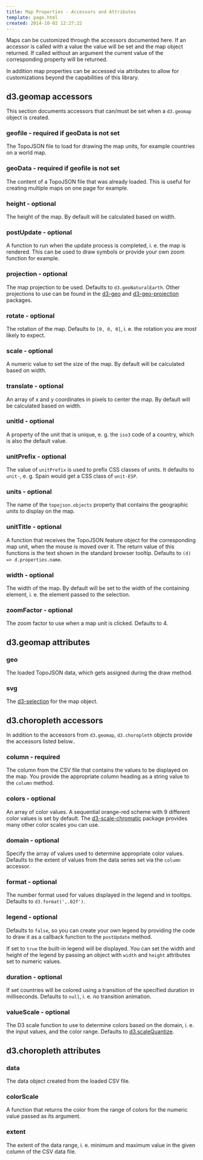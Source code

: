 ```yaml
---
title: Map Properties - Accessors and Attributes
template: page.html
created: 2014-10-02 12:27:22
---
```

Maps can be customized through the accessors documented here. If an accessor is called with a value the value will be set and the map object returned. If called without an argument the current value of the corresponding property will be returned.

In addition map properties can be accessed via attributes to allow for customizations beyond the capabilities of this library.

## d3.geomap accessors

This section documents accessors that can/must be set when a `d3.geomap` object is created.

### geofile - required if geoData is not set

The TopoJSON file to load for drawing the map units, for example countries on a world map.

### geoData - required if geofile is not set

The content of a TopoJSON file that was already loaded. This is useful for creating multiple maps on one page for example.

### height - optional

The height of the map. By default will be calculated based on width.

### postUpdate - optional

A function to run when the update process is completed, i. e. the map is rendered. This can be used to draw symbols or provide your own zoom function for example.

### projection - optional

The map projection to be used. Defaults to `d3.geoNaturalEarth`. Other projections to use can be found in the [d3-geo](https://github.com/d3/d3-geo/blob/master/README.md#projections) and [d3-geo-projection](https://github.com/d3/d3-geo-projection) packages.

### rotate - optional

The rotation of the map. Defaults to `[0, 0, 0]`, i. e. the rotation you are most likely to expect.

### scale - optional

A numeric value to set the size of the map. By default will be calculated based on width.

### translate - optional

An array of x and y coordinates in pixels to center the map. By default will be calculated based on width.

### unitId - optional

A property of the unit that is unique, e. g. the `iso3` code of a country, which is also the default value.

### unitPrefix - optional

The value of `unitPrefix` is used to prefix CSS classes of units. It defaults to `unit-`, e. g. Spain would get a CSS class of `unit-ESP`.

### units - optional

The name of the `topojson.objects` property that contains the geographic units to display on the map.

### unitTitle - optional

A function that receives the TopoJSON feature object for the corresponding map unit, when the mouse is moved over it. The return value of this functions is the text shown in the standard browser tooltip. Defaults to `(d) => d.properties.name`.

### width - optional

The width of the map. By default will be set to the width of the containing element, i. e. the element passed to the selection.

### zoomFactor - optional

The zoom factor to use when a map unit is clicked. Defaults to 4.

## d3.geomap attributes

### geo

The loaded TopoJSON data, which gets assigned during the draw method.

### svg

The [d3-selection](https://github.com/d3/d3-selection) for the map object.

## d3.choropleth accessors

In addition to the accessors from `d3.geomap`, `d3.choropleth` objects provide the accessors listed below..

### column - required

The column from the CSV file that contains the values to be displayed on the map. You provide the appropriate column heading as a string value to the `column` method.

### colors - optional

An array of color values. A sequential orange-red scheme with 9 different color values is set by default. The [d3-scale-chromatic](https://github.com/d3/d3-scale-chromatic) package provides many other color scales you can use.

### domain - optional

Specify the array of values used to determine appropriate color values. Defaults to the extent of values from the data series set via the `column` accessor.

### format - optional

The number format used for values displayed in the legend and in tooltips. Defaults to `d3.format(',.02f')`.

### legend - optional

Defaults to `false`, so you can create your own legend by providing the code to draw it as a callback function to the `postUpdate` method.

If set to `true` the built-in legend will be displayed. You can set the width and height of the legend by passing an object with `width` and `height` attributes set to numeric values.

### duration - optional

If set countries will be colored using a transition of the specified duration in milliseconds. Defaults to `null`, i. e. no transition animation.

### valueScale - optional

The D3 scale function to use to determine colors based on the domain, i. e. the input values, and the color range. Defaults to [d3.scaleQuantize](https://github.com/d3/d3-scale#quantize-scales).

## d3.choropleth attributes

### data

The data object created from the loaded CSV file.

### colorScale

A function that returns the color from the range of colors for the numeric value passed as its argument.

### extent

The extent of the data range, i. e. minimum and maximum value in the given column of the CSV data file.